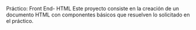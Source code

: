 Práctico: Front End- HTML
Este proyecto consiste en la creación de un documento HTML con componentes básicos que resuelven lo solicitado en el práctico. 
